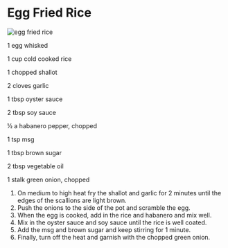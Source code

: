 # Egg Fried Rice



![egg fried rice](https://www.cook2eatwell.com/wp-content/uploads/2023/07/egg-fried-rice-1-500x500.jpg)


1 egg whisked

1 cup cold cooked rice

1 chopped shallot

2 cloves garlic

1 tbsp oyster sauce

2 tbsp soy sauce

½ a habanero pepper, chopped

1 tsp msg 

1 tbsp brown sugar

2 tbsp vegetable oil

1 stalk green onion, chopped


1. On medium to high heat fry the shallot and garlic for 2 minutes until the edges of the scallions are light brown.
2. Push the onions to the side of the pot and scramble the egg.
3. When the egg is cooked, add in the rice and habanero and mix well. 
4. Mix in the oyster sauce and soy sauce until the rice is well coated. 
5. Add the msg and brown sugar and keep stirring for 1 minute. 
6. Finally, turn off the heat and garnish with the chopped green onion.

